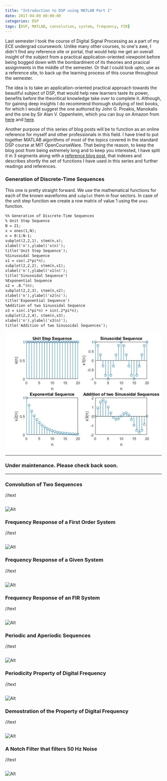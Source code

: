 ```yaml
---
title: "Introduction to DSP using MATLAB Part I"
date: 2017-04-09 00:00:00
categories: DSP
tags: [DSP, MATLAB, convolution, system, frequency, FIR]
---
```

Last semester I took the course of Digital Signal Processing as a part of my ECE undergrad coursework. Unlike many other courses, to one's awe, I didn't find any reference site or portal, that would help me get an overall insight of the subject from a practical application-oriented viewpoint before being bogged down with the bombardment of its theories and pracical assignments in the middle of the semester. Or that I could look upto, use as a reference site, to back up the learning process of this course throughout the semester.

The idea is to take an application-oriented practical approach towards the beautiful subject of DSP, that would help new learners taste its power, benefits before the theoritical knowledge take over to complete it. Although, for gaining deep insights I do recommend thorough studying of text books, for which I would suggest the one authored by John G. Proakis, Manokalis and the one by Sir Alan V. Oppenheim, which you can buy on Amazon from [here][book1] and [here][book2].

Another purpose of this series of blog posts will be to function as an online reference for myself and other professionals in this field. I have tried to put together MATLAB algorithms of most of the topics covered in the standard DSP course at MIT OpenCourseWare. That being the reason, to keep the blog post from being extremely long and to keep you interested, I have split it in 3 segments along with a [reference blog post][part4], that indexes and describes shortly the set of functions I have used in this series and further readings and references.

### Generation of Discrete-Time Sequences

This one is pretty straight forward. We use the mathematical functions for each of the known waveforms and `subplot` them in four sectors. In case of the unit step function we create a row matrix of value 1 using the `ones` function.

```
%% Generation of Discrete-Time Sequences
% Unit Step Sequence
N = 21;
x = ones(1,N);
n = 0:1:N-1;
subplot(2,2,1), stem(n,x);
xlabel('n'),ylabel('x(n)');
title('Unit Step Sequence');
%Sinusoidal Sequence
x1 = cos(.2*pi*n);
subplot(2,2,2), stem(n,x1);
xlabel('n'),ylabel('x1(n)');
title('Sinusoidal Sequence')
%Exponential Sequence
x2 = .8.^(n);
subplot(2,2,3), stem(n,x2);
xlabel('n'),ylabel('x2(n)');
title('Exponential Sequence')
%Addition of two Sinusoidal Sequence
x3 = sin(.1*pi*n) + sin(.2*pi*n);
subplot(2,2,4), stem(n,x3);
xlabel('n'),ylabel('x3(n)');
title('Addition of two Sinusoidal Sequences');
```

![Alt](/images/dsp_matlab_1/blog1.jpg "Output waveforms of discrete-time sequences")

---------------------------------------------------------------------
### Under maintenance. Please check back soon.
---------------------------------------------------------------------

### Convolution of Two Sequences

//text

```

```

![Alt](/images/dsp_matlab_1/blog2.jpg "Output waveform of convolution of two sequences")


### Frequency Response of a First Order System

//text

```

```

![Alt](/images/dsp_matlab_1/blog3.jpg "Output frequency response waveform of a first order system")


### Frequency Response of a Given System

//text

```

```

![Alt](/images/dsp_matlab_1/blog4.jpg "Output frequency response waveform of a given system")


### Frequency Response of an FIR System

//text

```

```

![Alt](/images/dsp_matlab_1/blog5.jpg "Output frequency response waveform of an FIR system")


### Periodic and Aperiodic Sequences

//text

```

```

![Alt](/images/dsp_matlab_1/blog6.jpg "Output waveform of periodic and periodic sequences")


### Periodicity Property of Digital Frequency

//text

```

```

![Alt](/images/dsp_matlab_1/blog7.jpg "Waveforms that explain periodicity property of digital frequency")


### Demostration of the Property of Digital Frequency

//text

```

```

![Alt](/images/dsp_matlab_1/blog8.jpg "Waveforms that demonstrate the property of digital frequency")


### A Notch Filter that filters 50 Hz Noise

//text

```

```

![Alt](/images/dsp_matlab_1/blog7.jpg "Waveforms of a notch filter that filters 50 Hz noise")


[book1]:		http://jekyllrb.com
[book2]:		https://daringfireball.net/projects/markdown/
[part4]:		https://wordpress.com/theme/karuna